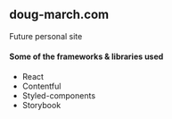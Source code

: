 ## doug-march.com
Future personal site

#### Some of the frameworks & libraries used
- React
- Contentful
- Styled-components
- Storybook
